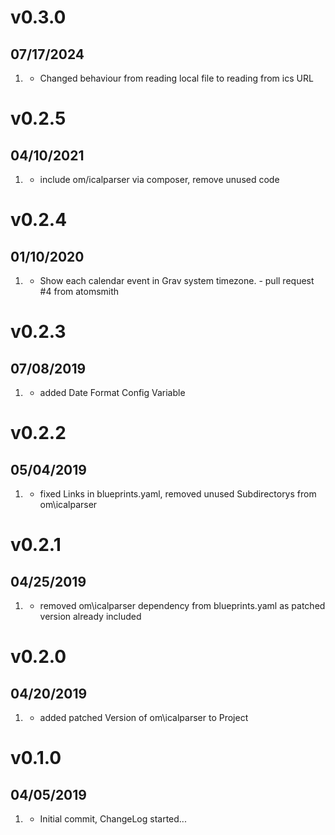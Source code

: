# v0.3.0
## 07/17/2024

1. [](#improved)
    * Changed behaviour from reading local file to reading from ics URL

# v0.2.5
##  04/10/2021

1. [](#new)
    * include om/icalparser via composer, remove unused code

# v0.2.4
##  01/10/2020

1. [](#new)
    * Show each calendar event in Grav system timezone. - pull request #4 from atomsmith

# v0.2.3
##  07/08/2019

1. [](#new)
    * added Date Format Config Variable

# v0.2.2
##  05/04/2019

1. [](#bugfix)
    * fixed Links in blueprints.yaml, removed unused Subdirectorys from om\icalparser
   
# v0.2.1
##  04/25/2019

1. [](#bugfix)
    * removed om\icalparser dependency from blueprints.yaml as patched version already included
   
# v0.2.0
##  04/20/2019

1. [](#new)
    * added patched Version of om\icalparser to Project

# v0.1.0
##  04/05/2019

1. [](#new)
    * Initial commit, ChangeLog started...
